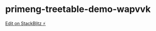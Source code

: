 # primeng-treetable-demo-wapvvk

[Edit on StackBlitz ⚡️](https://stackblitz.com/edit/primeng-treetable-demo-wapvvk)